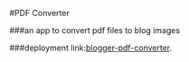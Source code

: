 #PDF Converter

###an app to convert pdf files to blog images

###deployment link:[blogger-pdf-converter](https://blogger-pdf-converter.herokuapp.com/).

